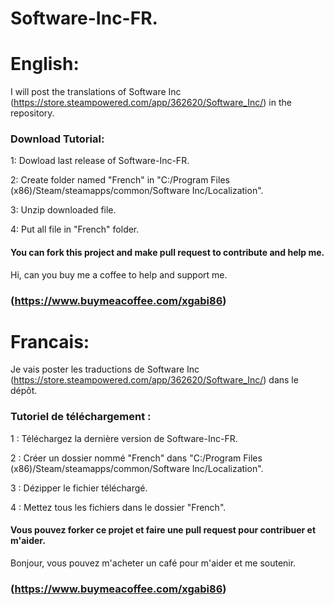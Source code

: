 # Software-Inc-FR.

# English:

I will post the translations of Software Inc (https://store.steampowered.com/app/362620/Software_Inc/) in the repository.

### Download Tutorial:


1: Dowload last release of Software-Inc-FR.

2: Create folder named "French" in "C:/Program Files (x86)/Steam/steamapps/common/Software Inc/Localization".

3: Unzip downloaded file.

4: Put all file in "French" folder.

#### You can fork this project and make pull request to contribute and help me.

Hi, can you buy me a coffee to help and support me.
### (https://www.buymeacoffee.com/xgabi86)

#

# Francais:

Je vais poster les traductions de Software Inc (https://store.steampowered.com/app/362620/Software_Inc/) dans le dépôt.

### Tutoriel de téléchargement :


1 : Téléchargez la dernière version de Software-Inc-FR.

2 : Créer un dossier nommé "French" dans "C:/Program Files (x86)/Steam/steamapps/common/Software Inc/Localization".

3 : Dézipper le fichier téléchargé.

4 : Mettez tous les fichiers dans le dossier "French".

#### Vous pouvez forker ce projet et faire une pull request pour contribuer et m'aider.

Bonjour, vous pouvez m'acheter un café pour m'aider et me soutenir.
### (https://www.buymeacoffee.com/xgabi86)
